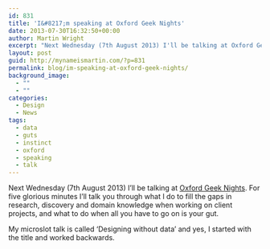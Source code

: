 ```yaml
---
id: 831
title: 'I&#8217;m speaking at Oxford Geek Nights'
date: 2013-07-30T16:32:50+00:00
author: Martin Wright
excerpt: "Next Wednesday (7th August 2013) I'll be talking at Oxford Geek Nights. My microslot talk is called 'Designing without data' and yes, I started with the title and worked backwards."
layout: post
guid: http://mynameismartin.com/?p=831
permalink: blog/im-speaking-at-oxford-geek-nights/
background_image:
  - ""
  - ""
categories:
  - Design
  - News
tags:
  - data
  - guts
  - instinct
  - oxford
  - speaking
  - talk
---
```

Next Wednesday (7th August 2013) I&#8217;ll be talking at [Oxford Geek Nights](http://oxford.geeknights.net/). For five glorious minutes I&#8217;ll talk you through what I do to fill the gaps in research, discovery and domain knowledge when working on client projects, and what to do when all you have to go on is your gut.

My microslot talk is called &#8216;Designing without data&#8217; and yes, I started with the title and worked backwards.